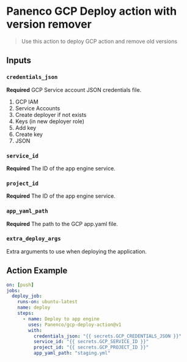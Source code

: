 # Panenco GCP Deploy action with version remover

> Use this action to deploy GCP action and remove old versions

## Inputs

### `credentials_json`

**Required** GCP Service account JSON credentials file.

1. GCP IAM
2. Service Accounts
3. Create deployer if not exists
4. Keys (in new deployer role)
5. Add key
6. Create key
7. JSON

### `service_id`

**Required** The ID of the app engine service.

### `project_id`

**Required** The ID of the app engine service.

### `app_yaml_path`

**Required** The path to the GCP app.yaml file.

### `extra_deploy_args`

Extra arguments to use when deploying the application.

## Action Example

```yaml
on: [push]
jobs:
  deploy_job:
    runs-on: ubuntu-latest
    name: deploy
    steps:
      - name: Deploy to app engine
        uses: Panenco/gcp-deploy-action@v1
        with:
          credentials_json: "{{ secrets.GCP_CREDENTIALS_JSON }}"
          service_id: "{{ secrets.GCP_SERVICE_ID }}"
          project_id: "{{ secrets.GCP_PROJECT_ID }}"
          app_yaml_path: "staging.yml"
```
